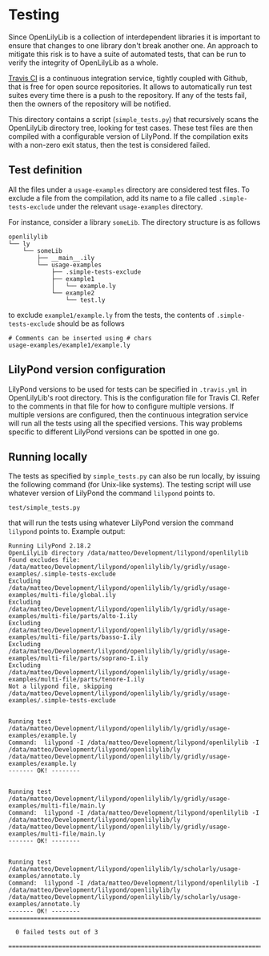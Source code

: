 Testing
=======

Since OpenLilyLib is a collection of interdependent libraries it is important to
ensure that changes to one library don't break another one. An approach to
mitigate this risk is to have a suite of automated tests, that can be run to
verify the integrity of OpenLilyLib as a whole.

[Travis CI](http://docs.travis-ci.com/) is a continuous integration service,
tightly coupled with Github, that is free for open source repositories. It
allows to automatically run test suites every time there is a push to the
repository. If any of the tests fail, then the owners of the repository will be
notified.

This directory contains a script (`simple_tests.py`) that recursively scans the
OpenLilyLib directory tree, looking for test cases. These test files are then
compiled with a configurable version of LilyPond. If the compilation exits with
a non-zero exit status, then the test is considered failed.

Test definition
---------------

All the files under a `usage-examples` directory are considered test files. To
exclude a file from the compilation, add its name to a file called
`.simple-tests-exclude` under the relevant `usage-examples` directory.

For instance, consider a library `someLib`. The directory structure is as
follows

```
openlilylib
└── ly
    └── someLib
        ├── __main__.ily
        └── usage-examples
            ├── .simple-tests-exclude
            ├── example1
            │   └── example.ly
            └── example2
                └── test.ly
```

to exclude `example1/example.ly` from the tests, the contents of
`.simple-tests-exclude` should be as follows

```
# Comments can be inserted using # chars
usage-examples/example1/example.ly
```

LilyPond version configuration
------------------------------

LilyPond versions to be used for tests can be specified in `.travis.yml` in
OpenLilyLib's root directory. This is the configuration file for Travis
CI. Refer to the comments in that file for how to configure multiple
versions. If multiple versions are configured, then the continuous integration
service will run all the tests using all the specified versions. This way
problems specific to different LilyPond versions can be spotted in one go.

Running locally
---------------

The tests as specified by `simple_tests.py` can also be run locally, by issuing
the following command (for Unix-like systems). The testing script will use
whatever version of LilyPond the command `lilypond` points to.

```
test/simple_tests.py
```

that will run the tests using whatever LilyPond version the command `lilypond`
points to. Example output:

```
Running LilyPond 2.18.2
OpenLilyLib directory /data/matteo/Development/lilypond/openlilylib
Found excludes file: /data/matteo/Development/lilypond/openlilylib/ly/gridly/usage-examples/.simple-tests-exclude
Excluding /data/matteo/Development/lilypond/openlilylib/ly/gridly/usage-examples/multi-file/global.ily
Excluding /data/matteo/Development/lilypond/openlilylib/ly/gridly/usage-examples/multi-file/parts/alto-I.ily
Excluding /data/matteo/Development/lilypond/openlilylib/ly/gridly/usage-examples/multi-file/parts/basso-I.ily
Excluding /data/matteo/Development/lilypond/openlilylib/ly/gridly/usage-examples/multi-file/parts/soprano-I.ily
Excluding /data/matteo/Development/lilypond/openlilylib/ly/gridly/usage-examples/multi-file/parts/tenore-I.ily
Not a lilypond file, skipping /data/matteo/Development/lilypond/openlilylib/ly/gridly/usage-examples/.simple-tests-exclude


Running test /data/matteo/Development/lilypond/openlilylib/ly/gridly/usage-examples/example.ly
Command:  lilypond -I /data/matteo/Development/lilypond/openlilylib -I /data/matteo/Development/lilypond/openlilylib/ly /data/matteo/Development/lilypond/openlilylib/ly/gridly/usage-examples/example.ly
------- OK! --------


Running test /data/matteo/Development/lilypond/openlilylib/ly/gridly/usage-examples/multi-file/main.ly
Command:  lilypond -I /data/matteo/Development/lilypond/openlilylib -I /data/matteo/Development/lilypond/openlilylib/ly /data/matteo/Development/lilypond/openlilylib/ly/gridly/usage-examples/multi-file/main.ly
------- OK! --------


Running test /data/matteo/Development/lilypond/openlilylib/ly/scholarly/usage-examples/annotate.ly
Command:  lilypond -I /data/matteo/Development/lilypond/openlilylib -I /data/matteo/Development/lilypond/openlilylib/ly /data/matteo/Development/lilypond/openlilylib/ly/scholarly/usage-examples/annotate.ly
------- OK! --------
===============================================================================

  0 failed tests out of 3

===============================================================================
```
